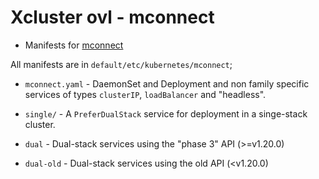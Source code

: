 # Xcluster ovl - mconnect

- Manifests for [mconnect](https://github.com/Nordix/mconnect)

All manifests are in `default/etc/kubernetes/mconnect`;

* `mconnect.yaml` - DaemonSet and Deployment and non family specific services
  of types `clusterIP`, `loadBalancer` and "headless".

* `single/` - A `PreferDualStack` service for deployment in a
  singe-stack cluster.

* `dual` - Dual-stack services using the "phase 3" API (>=v1.20.0)

* `dual-old` - Dual-stack services using the old API (<v1.20.0)

